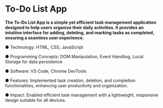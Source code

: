 # To-Do List App
**The To-Do List App is a simple yet efficient task management application designed to help users organize their daily activities. It provides an intuitive interface for adding, deleting, and marking tasks as completed, ensuring a seamless user experience.**

● Technology: HTML, CSS, JavaScript

● Programming Concepts: DOM Manipulation, Event Handling, Local Storage for data persistence

● Software: VS Code, Chrome DevTools

● Features: Implemented task creation, deletion, and completion functionalities, enhancing user productivity and organization.

● Impact: Enabled efficient task management with a lightweight, responsive design suitable for all devices.
